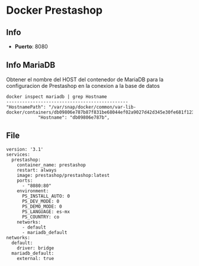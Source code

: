 # Docker Prestashop

## Info
- **Puerto**: 8080

## Info MariaDB
Obtener el nombre del HOST del contenedor de MariaDB para la configuracion de Prestashop en la conexion a la base de datos
~~~
docker inspect mariadb | grep Hostname
----------------------------------------------
"HostnamePath": "/var/snap/docker/common/var-lib-docker/containers/db09806e787b87f831be68044ef02a9027d42d345e30fe681f123a740ac81856/hostname",
            "Hostname": "db09806e787b",
~~~

## File
~~~
version: '3.1'
services:
  prestashop:
    container_name: prestashop
    restart: always
    image: prestashop/prestashop:latest
    ports:
      - "8080:80"
    environment:
      PS_INSTALL_AUTO: 0
      PS_DEV_MODE: 0
      PS_DEMO_MODE: 0
      PS_LANGUAGE: es-mx
      PS_COUNTRY: co
    networks:
      - default
      - mariadb_default
networks:
  default:
    driver: bridge
  mariadb_default:
    external: true
~~~
